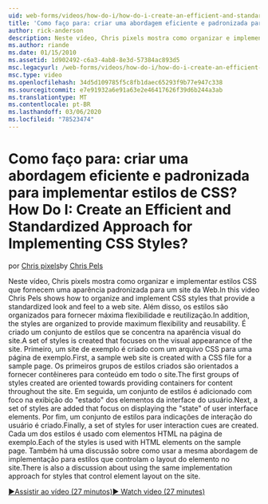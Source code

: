 ```yaml
---
uid: web-forms/videos/how-do-i/how-do-i-create-an-efficient-and-standardized-approach-for-implementing-css-styles
title: 'Como faço para: criar uma abordagem eficiente e padronizada para implementar estilos de CSS? | Microsoft Docs'
author: rick-anderson
description: Neste vídeo, Chris pixels mostra como organizar e implementar estilos CSS que fornecem uma aparência padronizada para um site da Web. Além disso, os estilos são...
ms.author: riande
ms.date: 01/15/2010
ms.assetid: 1d902492-c6a3-4ab8-8e3d-57384ac893d5
msc.legacyurl: /web-forms/videos/how-do-i/how-do-i-create-an-efficient-and-standardized-approach-for-implementing-css-styles
msc.type: video
ms.openlocfilehash: 34d5d109785f5c8fb1daec65293f9b77e947c338
ms.sourcegitcommit: e7e91932a6e91a63e2e46417626f39d6b244a3ab
ms.translationtype: MT
ms.contentlocale: pt-BR
ms.lasthandoff: 03/06/2020
ms.locfileid: "78523474"
---
```

# <a name="how-do-i-create-an-efficient-and-standardized-approach-for-implementing-css-styles"></a><span data-ttu-id="098f8-105">Como faço para: criar uma abordagem eficiente e padronizada para implementar estilos de CSS?</span><span class="sxs-lookup"><span data-stu-id="098f8-105">How Do I: Create an Efficient and Standardized Approach for Implementing CSS Styles?</span></span>

<span data-ttu-id="098f8-106">por [Chris pixels](https://twitter.com/chrispels)</span><span class="sxs-lookup"><span data-stu-id="098f8-106">by [Chris Pels](https://twitter.com/chrispels)</span></span>

<span data-ttu-id="098f8-107">Neste vídeo, Chris pixels mostra como organizar e implementar estilos CSS que fornecem uma aparência padronizada para um site da Web.</span><span class="sxs-lookup"><span data-stu-id="098f8-107">In this video Chris Pels shows how to organize and implement CSS styles that provide a standardized look and feel to a web site.</span></span> <span data-ttu-id="098f8-108">Além disso, os estilos são organizados para fornecer máxima flexibilidade e reutilização.</span><span class="sxs-lookup"><span data-stu-id="098f8-108">In addition, the styles are organized to provide maximum flexibility and reusability.</span></span> <span data-ttu-id="098f8-109">É criado um conjunto de estilos que se concentra na aparência visual do site.</span><span class="sxs-lookup"><span data-stu-id="098f8-109">A set of styles is created that focuses on the visual appearance of the site.</span></span> <span data-ttu-id="098f8-110">Primeiro, um site de exemplo é criado com um arquivo CSS para uma página de exemplo.</span><span class="sxs-lookup"><span data-stu-id="098f8-110">First, a sample web site is created with a CSS file for a sample page.</span></span> <span data-ttu-id="098f8-111">Os primeiros grupos de estilos criados são orientados a fornecer contêineres para conteúdo em todo o site.</span><span class="sxs-lookup"><span data-stu-id="098f8-111">The first groups of styles created are oriented towards providing containers for content throughout the site.</span></span> <span data-ttu-id="098f8-112">Em seguida, um conjunto de estilos é adicionado com foco na exibição do "estado" dos elementos da interface do usuário.</span><span class="sxs-lookup"><span data-stu-id="098f8-112">Next, a set of styles are added that focus on displaying the "state" of user interface elements.</span></span> <span data-ttu-id="098f8-113">Por fim, um conjunto de estilos para indicações de interação do usuário é criado.</span><span class="sxs-lookup"><span data-stu-id="098f8-113">Finally, a set of styles for user interaction cues are created.</span></span> <span data-ttu-id="098f8-114">Cada um dos estilos é usado com elementos HTML na página de exemplo.</span><span class="sxs-lookup"><span data-stu-id="098f8-114">Each of the styles is used with HTML elements on the sample page.</span></span> <span data-ttu-id="098f8-115">Também há uma discussão sobre como usar a mesma abordagem de implementação para estilos que controlam o layout do elemento no site.</span><span class="sxs-lookup"><span data-stu-id="098f8-115">There is also a discussion about using the same implementation approach for styles that control element layout on the site.</span></span>

[<span data-ttu-id="098f8-116">&#9654;Assistir ao vídeo (27 minutos)</span><span class="sxs-lookup"><span data-stu-id="098f8-116">&#9654; Watch video (27 minutes)</span></span>](https://channel9.msdn.com/Blogs/ASP-NET-Site-Videos/how-do-i-create-an-efficient-and-standardized-approach-for-implementing-css-styles)
